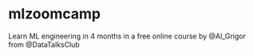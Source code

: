 # mlzoomcamp
Learn ML engineering in 4 months in a free online course by  @Al_Grigor  from  @DataTalksClub
